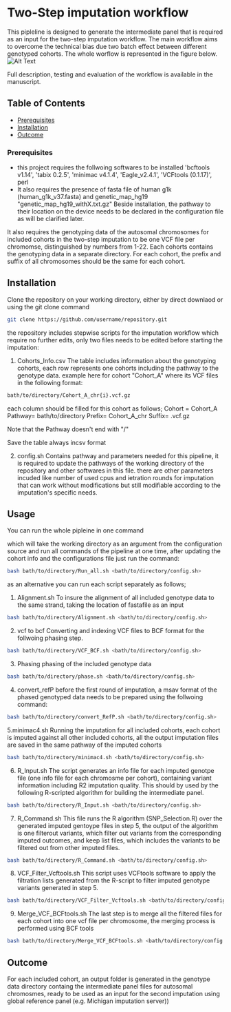 # Two-Step imputation workflow

This pipleline is designed to generate the intermediate panel that is required as an input for the two-step imputation workflow. The main workflow aims to overcome the technical bias due two batch effect between different genotyped cohorts. The whole worflow is represented in the figure below.
![Alt Text](GenEpi-psych-UMG/Two_Step_Imputation/blob/main/Images/workflow.png)

Full description, testing and evaluation of the workflow is available in the manuscript.

## Table of Contents

- [Prerequisites](#Prerequisites)
- [Installation](#installation)
- [Outcome](#outcome)

### Prerequisites
- this project requires the follwoing softwares to be installed 
  'bcftools v1.14', 'tabix 0.2.5', 'minimac v4.1.4', 'Eagle_v2.4.1', 'VCFtools (0.1.17)', perl
- It also requires the presence of fasta file of human g1k (human_g1k_v37.fasta) and genetic_map_hg19 "genetic_map_hg19_withX.txt.gz"
Beside installation, the pathway to their location on the device needs to be declared in the configuration file as will be clarified later.

It also requires the genotyping data of the autosomal chromosomes for included cohorts in the two-step imputation to be one VCF file per chromomse, distinguished by numbers from 1-22. Each cohorts contains the genotyping data in a separate directory. For each cohort, the prefix and suffix of all chromosomes should be the same for each cohort.


## Installation
Clone the repository on your working directory, either by direct downlaod or using the git clone command
```bash
git clone https://github.com/username/repository.git
```

the repository includes stepwise scripts for the imputation workflow which require no further edits, only two files needs to be edited before starting the imputation:

1.  Cohorts_Info.csv
The table includes information about the genotyping cohorts, each row represents one cohorts including the pathway to the genotype data. example here for cohort "Cohort_A" where its VCF files in the following format:

```bash
bath/to/directory/Cohort_A_chr{i}.vcf.gz
```
each column should be filled for this cohort as follows;
Cohort = Cohort_A
Pathway= bath/to/directory
Prefix= Cohort_A_chr
Suffix= .vcf.gz

Note that the Pathway doesn't end with "/"

Save the table always incsv format

2. config.sh
Contains pathway and parameters needed for this pipeline, it is required to update the pathways of the working directory of the repository and other softwares in this file. there are other parameters incuded like number of used cpus and ietration rounds for imputation that can work without modifications but still modifiable according to the imputation's specific needs. 

## Usage

You can run the whole pipleine in one command 

which will take the working directory as an argument from the configuration source and run all commands of the pipeline at one time, after updating the cohort info and the configurations file just run the command:

```bash
bash bath/to/directory/Run_all.sh <bath/to/directory/config.sh>
```
as an alternative you can run each script separately as follows;

1. Alignment.sh
To insure the alignment of all included genotype data to the same strand, taking the location of fastafile as an input

```bash
bash bath/to/directory/Alignment.sh <bath/to/directory/config.sh>
```

2. vcf to bcf
Converting and indexing VCF files to BCF format for the follwoing phasing step.

```bash
bash bath/to/directory/VCF_BCF.sh <bath/to/directory/config.sh>
```

3. Phasing
phasing of the included genotype data
```bash
bash bath/to/directory/phase.sh <bath/to/directory/config.sh>
```

4. convert_refP
before the first round of imputation, a msav format of the phased genotyped data needs to be prepared using the follwoing command:


```bash
bash bath/to/directory/convert_RefP.sh <bath/to/directory/config.sh>
```
5.minimac4.sh
Running the imputation for all included cohorts, each cohort is imputed against all other included cohorts, all the output imputation files are saved in the same pathway of the imputed cohorts

```bash
bash bath/to/directory/minimac4.sh <bath/to/directory/config.sh>
```

6. R_Input.sh
The script generates an info file for each imputed genotpe file (one info file for each chromosme per cohort), containing variant information including R2 imputation quality. This should by used by the following R-scripted algorithm for building the intermediate panel.

```bash
bash bath/to/directory/R_Input.sh <bath/to/directory/config.sh>
```

7. R_Command.sh
This file runs the R algorithm (SNP_Selection.R) over the generated imputed gentoype files in step 5, the output of the algorithm is one filterout variants, which filter out variants from the corresponding imputed outcomes, and keep list files, which includes the variants to be filtered out from other imputed files. 

```bash
bash bath/to/directory/R_Command.sh <bath/to/directory/config.sh>
```

8. VCF_Filter_Vcftools.sh
This script uses VCFtools software to apply the filtration lists generated from the R-script to filter imputed genotype variants generated in step 5. 

```bash
bash bath/to/directory/VCF_Filter_Vcftools.sh <bath/to/directory/config.sh>
```

9. Merge_VCF_BCFtools.sh
The last step is to merge all the filtered files for each cohort into one vcf file per chromosome, the merging process is performed using BCF tools

```bash
bash bath/to/directory/Merge_VCF_BCFtools.sh <bath/to/directory/config.sh>
```


## Outcome
For each included cohort, an output folder is generated in the genotype data directory containg the intermediate panel files for autosomal chromosmes, ready to be used as an input for the second imputation using global reference panel (e.g. Michigan imputation server))
